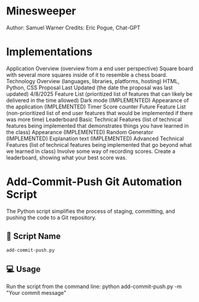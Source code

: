 # Minesweeper

Author: Samuel Warner
Credits: Eric Pogue, Chat-GPT


# Implementations

Application Overview (overview from a end user perspective)
    Square board with several more squares inside of it to resemble a chess board.
Technology Overview (languages, libraries, platforms, hosting)
    HTML, Python, CSS
Proposal Last Updated (the date the proposal was last updated)
    4/8/2025
Feature List (prioritized list of features that can likely be delivered in the time allowed)
    Dark mode (IMPLEMENTED)
    Appearance of the application (IMPLEMENTED)
    Timer
    Score counter
Future Feature List (non-prioritized list of end user features that would be implemented if there was more time)
    Leaderboard
Basic Technical Features (list of technical features being implemented that demonstrates things you have learned in the class)
    Appearance (IMPLEMENTED)
    Random Generator (IMPLEMENTED)
    Explanation text (IMPLEMENTED)
Advanced Technical Features (list of technical features being implemented that go beyond what we learned in class)
    Involve some way of recording scores.
    Create a leaderboard, showing what your best score was.


# Add-Commit-Push Git Automation Script
The Python script simplifies the process of staging, committing, and pushing the code to a Git repository.

## 📄 Script Name
`add-commit-push.py`

## 💻 Usage
Run the script from the command line:
python add-commit-push.py -m "Your commit message"